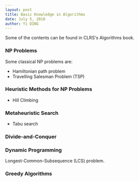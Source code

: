 ```yaml
---
layout: post
title: Basic Knowledge in Algorithms
date: July 5, 2018
author: Yi DING
---
```


Some of the contents can be found in CLRS's Algorithms book.

### NP Problems
Some classical NP problems are:
* Hamiltonian path problem
* Travelling Salesman Problem (TSP)

### Heuristic Methods for NP Problems 

* Hill Climbing

### Metaheuristic Search

* Tabu search


### Divide-and-Conquer



### Dynamic Programming

Longest-Common-Subsequence (LCS) problem.



### Greedy Algorithms

